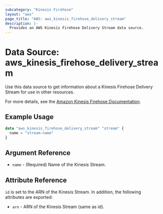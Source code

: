 ```yaml
---
subcategory: "Kinesis Firehose"
layout: "aws"
page_title: "AWS: aws_kinesis_firehose_delivery_stream"
description: |-
  Provides an AWS Kinesis Firehose Delivery Stream data source.
---
```


# Data Source: aws_kinesis_firehose_delivery_stream

Use this data source to get information about a Kinesis Firehose Delivery Stream for use in other resources.

For more details, see the [Amazon Kinesis Firehose Documentation][1].

## Example Usage

```terraform
data "aws_kinesis_firehose_delivery_stream" "stream" {
  name = "stream-name"
}
```

## Argument Reference

* `name` - (Required) Name of the Kinesis Stream.

## Attribute Reference

`id` is set to the ARN of the Kinesis Stream. In addition, the following attributes
are exported:

* `arn` - ARN of the Kinesis Stream (same as id).

[1]: https://aws.amazon.com/documentation/firehose/
